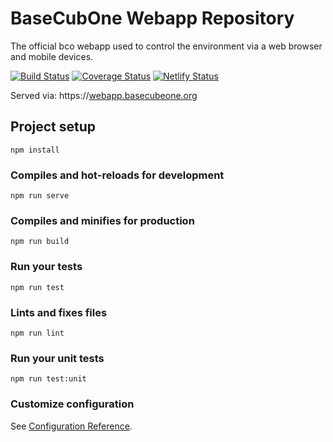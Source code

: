 # BaseCubOne Webapp Repository
The official bco webapp used to control the environment via a web browser and mobile devices.

[![Build Status](https://travis-ci.org/openbase/bco.webapp.svg?branch=master)](https://travis-ci.org/openbase/bco.webapp) [![Coverage Status](https://coveralls.io/repos/github/openbase/bco.webapp/badge.svg)](https://coveralls.io/github/openbase/bco.webapp)
[![Netlify Status](https://api.netlify.com/api/v1/badges/9617f59d-69b1-4a34-a1dd-95eb03c7c6b9/deploy-status)](https://app.netlify.com/sites/bco-webapp/deploys)

Served via: https://[webapp.basecubeone.org](https://webapp.basecubeone.org/)

## Project setup
```
npm install
```

### Compiles and hot-reloads for development
```
npm run serve
```

### Compiles and minifies for production
```
npm run build
```

### Run your tests
```
npm run test
```

### Lints and fixes files
```
npm run lint
```

### Run your unit tests
```
npm run test:unit
```

### Customize configuration
See [Configuration Reference](https://cli.vuejs.org/config/).
